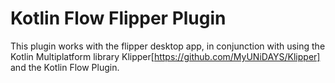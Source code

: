 # Kotlin Flow Flipper Plugin

This plugin works with the flipper desktop app, in conjunction with using the Kotlin Multiplatform library Klipper[https://github.com/MyUNiDAYS/Klipper] and the Kotlin Flow Plugin.

